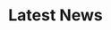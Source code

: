 ---
title: "Latest News"
draft: false
# page title background image
bg_image: "images/backgrounds/blog-page.jpg"
# meta description
description : "this is meta description"
---